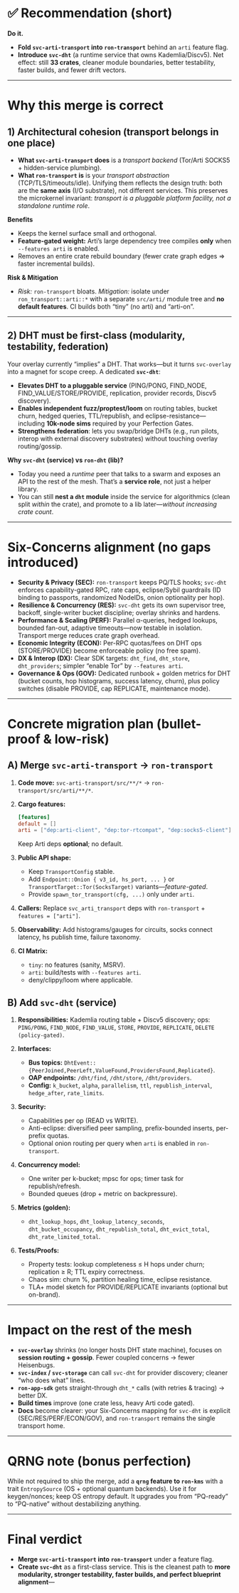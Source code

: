 
# ✅ Recommendation (short)

**Do it.**

* **Fold `svc-arti-transport` into `ron-transport`** behind an `arti` feature flag.
* **Introduce `svc-dht`** (a runtime service that owns Kademlia/Discv5).
  Net effect: still **33 crates**, cleaner module boundaries, better testability, faster builds, and fewer drift vectors.

---

# Why this merge is correct

## 1) Architectural cohesion (transport belongs in one place)

* **What `svc-arti-transport` does** is a *transport backend* (Tor/Arti SOCKS5 + hidden-service plumbing).
* **What `ron-transport` is** is your *transport abstraction* (TCP/TLS/timeouts/idle).
  Unifying them reflects the design truth: both are the **same axis** (I/O substrate), not different services. This preserves the microkernel invariant: *transport is a pluggable platform facility, not a standalone runtime role*.

**Benefits**

* Keeps the kernel surface small and orthogonal.
* **Feature-gated weight:** Arti’s large dependency tree compiles **only** when `--features arti` is enabled.
* Removes an entire crate rebuild boundary (fewer crate graph edges ⇒ faster incremental builds).

**Risk & Mitigation**

* *Risk:* `ron-transport` bloats.
  *Mitigation:* isolate under `ron_transport::arti::*` with a separate `src/arti/` module tree and **no default features**. CI builds both “tiny” (no arti) and “arti-on”.

---

## 2) DHT must be first-class (modularity, testability, federation)

Your overlay currently “implies” a DHT. That works—but it turns `svc-overlay` into a magnet for scope creep. A dedicated **`svc-dht`**:

* **Elevates DHT to a pluggable service** (PING/PONG, FIND\_NODE, FIND\_VALUE/STORE/PROVIDE, replication, provider records, Discv5 discovery).
* **Enables independent fuzz/proptest/loom** on routing tables, bucket churn, hedged queries, TTL/republish, and eclipse-resistance—including **10k-node sims** required by your Perfection Gates.
* **Strengthens federation**: lets you swap/bridge DHTs (e.g., run pilots, interop with external discovery substrates) without touching overlay routing/gossip.

**Why `svc-dht` (service) vs `ron-dht` (lib)?**

* Today you need a *runtime* peer that talks to a swarm and exposes an API to the rest of the mesh. That’s a **service role**, not just a helper library.
* You can still **nest a `dht` module** inside the service for algorithmics (clean split *within* the crate), and promote to a lib later—*without increasing crate count*.

---

# Six-Concerns alignment (no gaps introduced)

* **Security & Privacy (SEC):**
  `ron-transport` keeps PQ/TLS hooks; `svc-dht` enforces capability-gated RPC, rate caps, eclipse/Sybil guardrails (ID binding to passports, randomized NodeIDs, onion optionality per hop).
* **Resilience & Concurrency (RES):**
  `svc-dht` gets its own supervisor tree, backoff, single-writer bucket discipline; overlay shrinks and hardens.
* **Performance & Scaling (PERF):**
  Parallel α-queries, hedged lookups, bounded fan-out, adaptive timeouts—now testable in isolation. Transport merge reduces crate graph overhead.
* **Economic Integrity (ECON):**
  Per-RPC quotas/fees on DHT ops (STORE/PROVIDE) become enforceable policy (no free spam).
* **DX & Interop (DX):**
  Clear SDK targets: `dht_find`, `dht_store`, `dht_providers`; simpler “enable Tor” by `--features arti`.
* **Governance & Ops (GOV):**
  Dedicated runbook + golden metrics for DHT (bucket counts, hop histograms, success latency, churn), plus policy switches (disable PROVIDE, cap REPLICATE, maintenance mode).

---

# Concrete migration plan (bullet-proof & low-risk)

## A) Merge `svc-arti-transport` → `ron-transport`

1. **Code move:** `svc-arti-transport/src/**/*` → `ron-transport/src/arti/**/*`.
2. **Cargo features:**

   ```toml
   [features]
   default = []
   arti = ["dep:arti-client", "dep:tor-rtcompat", "dep:socks5-client"]
   ```

   Keep Arti deps **optional**; no default.
3. **Public API shape:**

   * Keep `TransportConfig` stable.
   * Add `Endpoint::Onion { v3_id, hs_port, ... }` or `TransportTarget::Tor(SocksTarget)` variants—*feature-gated*.
   * Provide `spawn_tor_transport(cfg, ...)` only under `arti`.
4. **Callers:** Replace `svc_arti_transport` deps with `ron-transport` + `features = ["arti"]`.
5. **Observability:** Add histograms/gauges for circuits, socks connect latency, hs publish time, failure taxonomy.
6. **CI Matrix:**

   * `tiny`: no features (sanity, MSRV).
   * `arti`: build/tests with `--features arti`.
   * deny/clippy/loom where applicable.

## B) Add `svc-dht` (service)

1. **Responsibilities:** Kademlia routing table + Discv5 discovery; ops: `PING/PONG`, `FIND_NODE`, `FIND_VALUE`, `STORE`, `PROVIDE`, `REPLICATE`, `DELETE (policy-gated)`.
2. **Interfaces:**

   * **Bus topics:** `DhtEvent::{PeerJoined,PeerLeft,ValueFound,ProvidersFound,Replicated}`.
   * **OAP endpoints:** `/dht/find`, `/dht/store`, `/dht/providers`.
   * **Config:** `k_bucket`, `alpha`, `parallelism`, `ttl`, `republish_interval`, `hedge_after`, `rate_limits`.
3. **Security:**

   * Capabilities per op (READ vs WRITE).
   * Anti-eclipse: diversified peer sampling, prefix-bounded inserts, per-prefix quotas.
   * Optional onion routing per query when `arti` is enabled in `ron-transport`.
4. **Concurrency model:**

   * One writer per k-bucket; mpsc for ops; timer task for republish/refresh.
   * Bounded queues (drop + metric on backpressure).
5. **Metrics (golden):**

   * `dht_lookup_hops`, `dht_lookup_latency_seconds`, `dht_bucket_occupancy`, `dht_republish_total`, `dht_evict_total`, `dht_rate_limited_total`.
6. **Tests/Proofs:**

   * Property tests: lookup completeness ≤ H hops under churn; replication ≥ R; TTL expiry correctness.
   * Chaos sim: churn %, partition healing time, eclipse resistance.
   * TLA+ model sketch for PROVIDE/REPLICATE invariants (optional but on-brand).

---

# Impact on the rest of the mesh

* **`svc-overlay`** shrinks (no longer hosts DHT state machine), focuses on **session routing + gossip**. Fewer coupled concerns → fewer Heisenbugs.
* **`svc-index` / `svc-storage`** can call `svc-dht` for provider discovery; cleaner “who does what” lines.
* **`ron-app-sdk`** gets straight-through `dht_*` calls (with retries & tracing) → better DX.
* **Build times** improve (one crate less, heavy Arti code gated).
* **Docs** become clearer: your Six-Concerns mapping for `svc-dht` is explicit (SEC/RES/PERF/ECON/GOV), and `ron-transport` remains the single transport home.

---

# QRNG note (bonus perfection)

While not required to ship the merge, add a **`qrng` feature to `ron-kms`** with a trait `EntropySource` (OS + optional quantum backends). Use it for keygen/nonces; keep OS entropy default. It upgrades you from “PQ-ready” to “PQ-native” without destabilizing anything.

---

# Final verdict

* **Merge `svc-arti-transport` into `ron-transport`** under a feature flag.
* **Create `svc-dht`** as a first-class service.
  This is the cleanest path to **more modularity, stronger testability, faster builds, and perfect blueprint alignment**—
